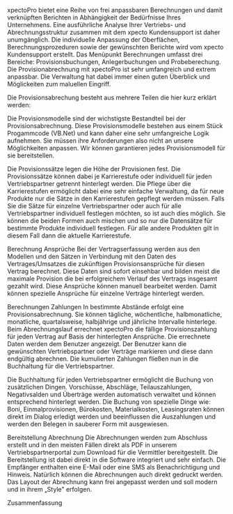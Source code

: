 xpectoPro bietet eine Reihe von frei anpassbaren Berechnungen und damit verknüpften Berichten in Abhängigkeit der Bedürfnisse Ihres Unternehmens. Eine ausführliche Analyse Ihrer Vertriebs- und Abrechnungsstruktur zusammen mit dem xpecto Kundensupport ist daher unumgänglich. Die individuelle Anpassung der Oberflächen, Berechnungsprozeduren sowie der gewünschten Berichte wird vom xpecto Kundensupport erstellt.
Das Menüpunkt Berechnungen umfasst drei Bereiche: Provisionsbuchungen, Anlegerbuchungen und Probeberechung.
Die Provisionabrechnung mit xpectoPro ist sehr umfangreich und extrem anpassbar. Die Verwaltung hat dabei immer einen guten Überblick und Möglickeiten zum maluellen Eingriff.

Die Provisionsabrechung besteht aus mehrere Teilen die hier kurz erklärt werden:

Die Provisionsmodelle sind der wichstigste Bestandteil bei der Provisionsabrechnung. Diese Provisionsmodelle bestehen aus einem Stück Progammcode (VB.Net) und kann daher eine sehr umfangreiche Logik aufnehmen. Sie müssen ihre Anforderungen also nicht an unsere Möglichkeiten anpassen. Wir können garantieren jedes Provisionsmodell für sie bereitstellen. 

Die Provisionssätze legen die Höhe der Provisionen fest. Die Provisionssätze können dabei je Karrierestufe oder individuell für jeden Vertriebspartner getrennt hinterlegt werden. Die Pflege über die Karrierestufen ermöglicht dabei eine sehr einfache Verwaltung, da für neue Produkte nur die Sätze in den Karrierestufen gepflegt werden müssen. Falls Sie die Sätze für einzelne Vertriebspartner oder auch für alle Vertriebspartner individuell festlegen möchten, so ist auch dies möglich. Sie können die beiden Formen auch mischen und so nur die Datensätze für bestimmte Produkte individuell festlegen. Für alle andere Produkten gilt in diesem Fall dann die aktuelle Karrierestufe.

Berechnung Ansprüche
Bei der Vertragserfassung werden aus den Modellen und den Sätzen in Verbindung mit den Daten des Vertrages/Umsatzes die zukünftigen Provisionsansprüche für diesen Vertrag berechnet. Diese Daten sind sofort einsehbar und bilden meist die maximale Provision die bei erfolgreichem Verlauf des Vertrags insgesamt gezahlt wird. Diese Ansprüche können manuell bearbeitet werden. Damit können spezielle Ansprüche für einzelne Verträge hinterlegt werden.

Berechnungen Zahlungen 
In bestimmte Abstände erfolgt eine Provisionsabrechnung. Sie können tägliche, wöchentliche, halbmonatliche, monatliche, quartalsweise, halbjährige und jährliche Intervalle hinterlege. Beim Abrechnungslauf  errechnet xpectoPro die fällige Provisionszahlung für jeden Vertrag auf Basis der hinterlegten Ansprüche. Die errechnete Daten werden dem Benutzer angezeigt. Der Benutzer kann die gewünschten Vertriebspartner oder Verträge markieren und diese dann endgültig abrechnen. Die kumulierten Zahlungen fließen nun in die Buchhaltung für die Vertriebspartner.

Die Buchhaltung für jeden Vertriebspartner ermöglicht die Buchung von zusätzlichen Dingen. Vorschüsse, Abschläge, Teilauszahlungen, Negativsalden und Überträge werden automatisch verwaltet und können entsprechend hinterlegt werden. Die Buchung von spezielle Dinge wie: Boni, Einmalprovisionen, Bürokosten, Materialkosten, Leasingsraten können direkt im Dialog erledigt werden und beeinflussen die Auszahlungen und werden den Belegen in sauberer Form mit ausgewiesen.

Bereitstellung Abrechnung
Die Abrechnungen werden zum Abschluss erstellt und in den meisten Fällen direkt als PDF in unserem Vertriebspartnerportal zum Download für die Vermittler bereitgestellt. Die Bereitstellung ist dabei direkt in die Software integriert und sehr einfach. Die Empfänger enthalten eine E-Mail oder eine SMS als Benachrichtigung und Hinweis. Natürlich können die Abrechnungen auch direkt gedruckt werden. Das Layout der Abrechnung kann frei angepasst werden und soll modern und in ihrem „Style" erfolgen.

Zusammenfassung
